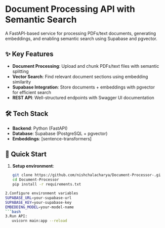 # Document Processing API with Semantic Search

A FastAPI-based service for processing PDFs/text documents, generating embeddings, and enabling semantic search using Supabase and pgvector.

## ✨ Key Features

- **Document Processing**: Upload and chunk PDFs/text files with semantic splitting
- **Vector Search**: Find relevant document sections using embedding similarity
- **Supabase Integration**: Store documents + embeddings with pgvector for efficient search
- **REST API**: Well-structured endpoints with Swagger UI documentation

## 🛠️ Tech Stack

- **Backend**: Python (FastAPI)
- **Database**: Supabase (PostgreSQL + pgvector)
- **Embeddings**: [sentence-transformers]


## 🚀 Quick Start

1. **Setup environment**:
   ```bash
   git clone https://github.com/nishchalacharya/Document-Processor-.git
   cd Document-Processor
   pip install -r requirements.txt
```bash
2.Configure environment variables
SUPABASE_URL=your-supabase-url
SUPABASE_KEY=your-supabase-key
EMBEDDING_MODEL=your-model-name
```bash
3.Run API:
   uvicorn main:app --reload
